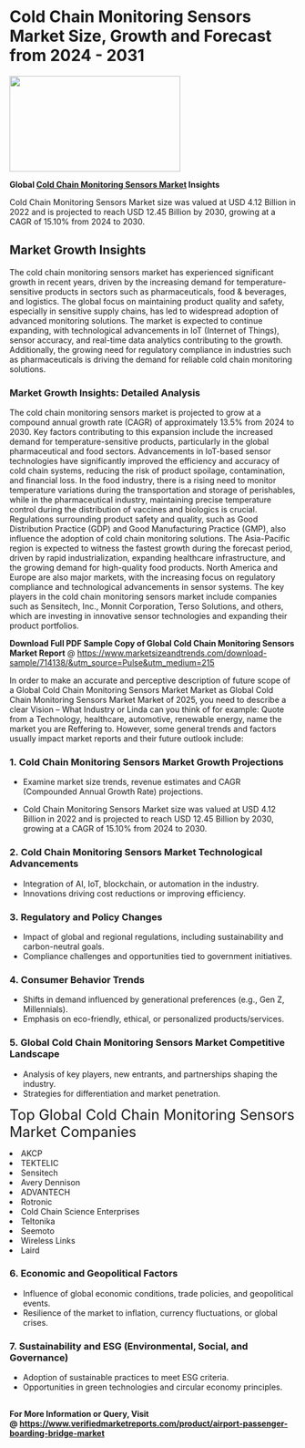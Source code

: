 <H1>Cold Chain Monitoring Sensors Market Size, Growth and Forecast from 2024 - 2031</H1><img class="aligncenter size-medium wp-image-584254" src="https://thirdeyenews.in/wp-content/uploads/2024/09/Global-Market-Research-300x168.jpeg" alt="" width="300" height="168" /><p><strong>Global&nbsp;<a href="https://www.marketsizeandtrends.com/download-sample/714138/&amp;utm_source=Pulse&amp;utm_medium=215">Cold Chain Monitoring Sensors Market</a> Insights</strong></p><p>Cold Chain Monitoring Sensors Market size was valued at USD 4.12 Billion in 2022 and is projected to reach USD 12.45 Billion by 2030, growing at a CAGR of 15.10% from 2024 to 2030.</p><p><h2>Market Growth Insights</h2> The cold chain monitoring sensors market has experienced significant growth in recent years, driven by the increasing demand for temperature-sensitive products in sectors such as pharmaceuticals, food & beverages, and logistics. The global focus on maintaining product quality and safety, especially in sensitive supply chains, has led to widespread adoption of advanced monitoring solutions. The market is expected to continue expanding, with technological advancements in IoT (Internet of Things), sensor accuracy, and real-time data analytics contributing to the growth. Additionally, the growing need for regulatory compliance in industries such as pharmaceuticals is driving the demand for reliable cold chain monitoring solutions. <h3>Market Growth Insights: Detailed Analysis</h3> The cold chain monitoring sensors market is projected to grow at a compound annual growth rate (CAGR) of approximately 13.5% from 2024 to 2030. Key factors contributing to this expansion include the increased demand for temperature-sensitive products, particularly in the global pharmaceutical and food sectors. Advancements in IoT-based sensor technologies have significantly improved the efficiency and accuracy of cold chain systems, reducing the risk of product spoilage, contamination, and financial loss. In the food industry, there is a rising need to monitor temperature variations during the transportation and storage of perishables, while in the pharmaceutical industry, maintaining precise temperature control during the distribution of vaccines and biologics is crucial. Regulations surrounding product safety and quality, such as Good Distribution Practice (GDP) and Good Manufacturing Practice (GMP), also influence the adoption of cold chain monitoring solutions. The Asia-Pacific region is expected to witness the fastest growth during the forecast period, driven by rapid industrialization, expanding healthcare infrastructure, and the growing demand for high-quality food products. North America and Europe are also major markets, with the increasing focus on regulatory compliance and technological advancements in sensor systems. The key players in the cold chain monitoring sensors market include companies such as Sensitech, Inc., Monnit Corporation, Terso Solutions, and others, which are investing in innovative sensor technologies and expanding their product portfolios. </p><p><span class=""><strong>Download Full PDF Sample Copy of Global Cold Chain Monitoring Sensors Market Report</strong> @ <a href="https://www.marketsizeandtrends.com/download-sample/714138/&amp;utm_source=Pulse&amp;utm_medium=215" target="_blank">https://www.marketsizeandtrends.com/download-sample/714138/&amp;utm_source=Pulse&amp;utm_medium=215</a></span></p><p>In order to make an accurate and perceptive description of future scope of a Global&nbsp;Cold Chain Monitoring Sensors Market Market as Global&nbsp;Cold Chain Monitoring Sensors Market Market of 2025, you need to describe a clear Vision &ndash; What Industry or Linda can you think of for example: Quote from a Technology, healthcare, automotive, renewable energy, name the market you are Reffering to. However, some general trends and factors usually impact market reports and their future outlook include:</p><h3>1.&nbsp;<strong>Cold Chain Monitoring Sensors Market Growth Projections</strong></h3><ul><li>Examine market size trends, revenue estimates and CAGR (Compounded Annual Growth Rate) projections.</li><li><p>Cold Chain Monitoring Sensors Market size was valued at USD 4.12 Billion in 2022 and is projected to reach USD 12.45 Billion by 2030, growing at a CAGR of 15.10% from 2024 to 2030.</p></li></ul><h3>2.&nbsp;<strong>Cold Chain Monitoring Sensors Market Technological Advancements</strong></h3><ul><li>Integration of AI, IoT, blockchain, or automation in the industry.</li><li>Innovations driving cost reductions or improving efficiency.</li></ul><h3>3.&nbsp;<strong>Regulatory and Policy Changes</strong></h3><ul><li>Impact of global and regional regulations, including sustainability and carbon-neutral goals.</li><li>Compliance challenges and opportunities tied to government initiatives.</li></ul><h3>4.&nbsp;<strong>Consumer Behavior Trends</strong></h3><ul><li>Shifts in demand influenced by generational preferences (e.g., Gen Z, Millennials).</li><li>Emphasis on eco-friendly, ethical, or personalized products/services.</li></ul><h3>5.&nbsp;<strong>Global Cold Chain Monitoring Sensors Market Competitive Landscape</strong></h3><ul><li>Analysis of key players, new entrants, and partnerships shaping the industry.</li><li>Strategies for differentiation and market penetration.</li></ul><p data-pm-slice="1 1 []"><span style="color: inherit; font-family: inherit; font-size: 25px;">Top Global Cold Chain Monitoring Sensors Market Companies</span></p><div class="" data-test-id=""><p><li>AKCP</li><li> TEKTELIC</li><li> Sensitech</li><li> Avery Dennison</li><li> ADVANTECH</li><li> Rotronic</li><li> Cold Chain Science Enterprises</li><li> Teltonika</li><li> Seemoto</li><li> Wireless Links</li><li> Laird</li></p></div><h3>6.&nbsp;<strong>Economic and Geopolitical Factors</strong></h3><ul><li>Influence of global economic conditions, trade policies, and geopolitical events.</li><li>Resilience of the market to inflation, currency fluctuations, or global crises.</li></ul><h3>7.&nbsp;<strong>Sustainability and ESG (Environmental, Social, and Governance)</strong></h3><ul><li>Adoption of sustainable practices to meet ESG criteria.</li><li>Opportunities in green technologies and circular economy principles.</li></ul><h2><strong style="font-size: 14px;">For More Information or Query, Visit @&nbsp;</strong><a style="background-color: #ffffff; font-size: 14px;" href="https://www.marketsizeandtrends.com/report/cold-chain-monitoring-sensors-market/" target="_blank">https://www.verifiedmarketreports.com/product/airport-passenger-boarding-bridge-market</a></h2>
